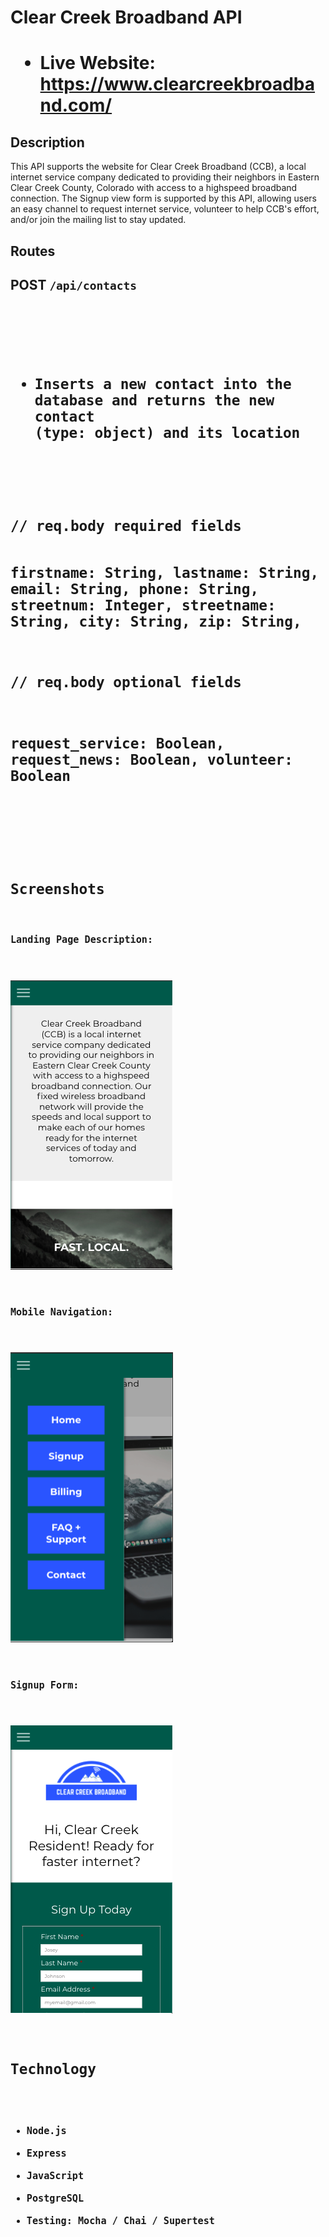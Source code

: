 <h1>Clear Creek Broadband API<h1>

* Live Website: https://www.clearcreekbroadband.com/

## Description

This API supports the website for Clear Creek Broadband (CCB), a local internet service company dedicated to providing their neighbors in Eastern Clear Creek County, Colorado with access to a highspeed broadband connection.  The Signup view form is supported by this API, allowing users an easy channel to request internet service, volunteer to help CCB's effort, and/or join the mailing list to stay updated.

## Routes

<h2>POST <code>/api/contacts<code><h2>

* Inserts a new contact into the database and returns the new contact (type: object) and its location

<p>
// req.body required fields

  firstname: String,
  lastname: String,
  email: String, 
  phone: String, 
  streetnum: Integer, 
  streetname: String, 
  city: String, 
  zip: String,

// req.body optional fields

  request_service: Boolean,
  request_news: Boolean,
  volunteer: Boolean

<p>

## Screenshots

Landing Page Description:

![dashboard stats](Screengrabs/LandingPageDescription.png)

Mobile Navigation:

![navigation](Screengrabs/MobileNav.png)

Signup Form:

![signup page](Screengrabs/SignupPage.png)


## Technology

* Node.js
* Express
* JavaScript
* PostgreSQL
* Testing: Mocha / Chai / Supertest

